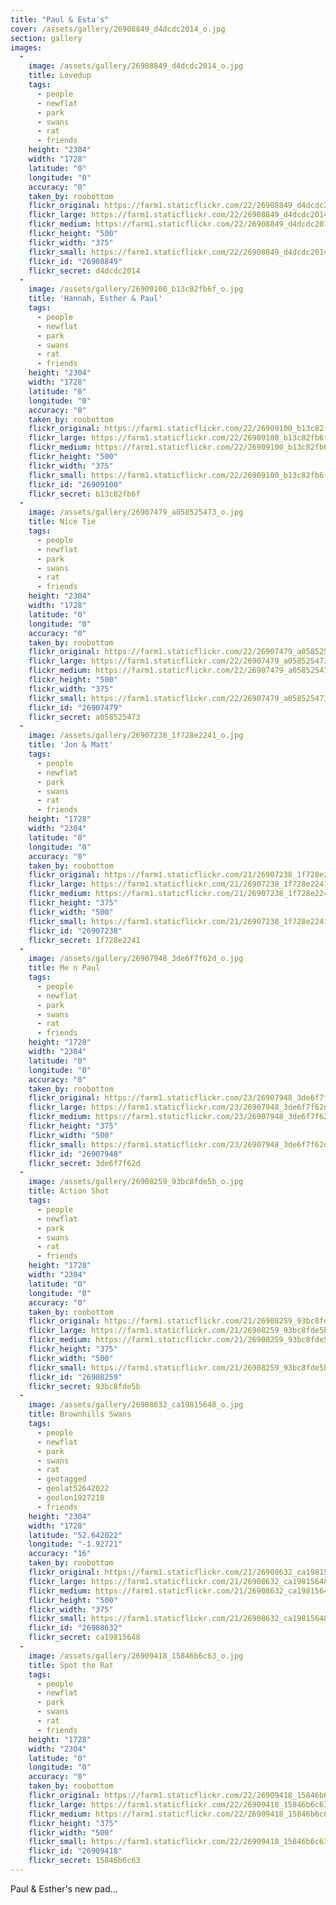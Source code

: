```yaml
---
title: "Paul & Esta's"
cover: /assets/gallery/26908849_d4dcdc2014_o.jpg
section: gallery
images:
  - 
    image: /assets/gallery/26908849_d4dcdc2014_o.jpg
    title: Lovedup
    tags:
      - people
      - newflat
      - park
      - swans
      - rat
      - friends
    height: "2304"
    width: "1728"
    latitude: "0"
    longitude: "0"
    accuracy: "0"
    taken_by: roobottom
    flickr_original: https://farm1.staticflickr.com/22/26908849_d4dcdc2014_o.jpg
    flickr_large: https://farm1.staticflickr.com/22/26908849_d4dcdc2014_b.jpg
    flickr_medium: https://farm1.staticflickr.com/22/26908849_d4dcdc2014.jpg
    flickr_height: "500"
    flickr_width: "375"
    flickr_small: https://farm1.staticflickr.com/22/26908849_d4dcdc2014_m.jpg
    flickr_id: "26908849"
    flickr_secret: d4dcdc2014
  - 
    image: /assets/gallery/26909100_b13c82fb6f_o.jpg
    title: 'Hannah, Esther & Paul'
    tags:
      - people
      - newflat
      - park
      - swans
      - rat
      - friends
    height: "2304"
    width: "1728"
    latitude: "0"
    longitude: "0"
    accuracy: "0"
    taken_by: roobottom
    flickr_original: https://farm1.staticflickr.com/22/26909100_b13c82fb6f_o.jpg
    flickr_large: https://farm1.staticflickr.com/22/26909100_b13c82fb6f_b.jpg
    flickr_medium: https://farm1.staticflickr.com/22/26909100_b13c82fb6f.jpg
    flickr_height: "500"
    flickr_width: "375"
    flickr_small: https://farm1.staticflickr.com/22/26909100_b13c82fb6f_m.jpg
    flickr_id: "26909100"
    flickr_secret: b13c82fb6f
  - 
    image: /assets/gallery/26907479_a058525473_o.jpg
    title: Nice Tie
    tags:
      - people
      - newflat
      - park
      - swans
      - rat
      - friends
    height: "2304"
    width: "1728"
    latitude: "0"
    longitude: "0"
    accuracy: "0"
    taken_by: roobottom
    flickr_original: https://farm1.staticflickr.com/22/26907479_a058525473_o.jpg
    flickr_large: https://farm1.staticflickr.com/22/26907479_a058525473_b.jpg
    flickr_medium: https://farm1.staticflickr.com/22/26907479_a058525473.jpg
    flickr_height: "500"
    flickr_width: "375"
    flickr_small: https://farm1.staticflickr.com/22/26907479_a058525473_m.jpg
    flickr_id: "26907479"
    flickr_secret: a058525473
  - 
    image: /assets/gallery/26907238_1f728e2241_o.jpg
    title: 'Jon & Matt'
    tags:
      - people
      - newflat
      - park
      - swans
      - rat
      - friends
    height: "1728"
    width: "2304"
    latitude: "0"
    longitude: "0"
    accuracy: "0"
    taken_by: roobottom
    flickr_original: https://farm1.staticflickr.com/21/26907238_1f728e2241_o.jpg
    flickr_large: https://farm1.staticflickr.com/21/26907238_1f728e2241_b.jpg
    flickr_medium: https://farm1.staticflickr.com/21/26907238_1f728e2241.jpg
    flickr_height: "375"
    flickr_width: "500"
    flickr_small: https://farm1.staticflickr.com/21/26907238_1f728e2241_m.jpg
    flickr_id: "26907238"
    flickr_secret: 1f728e2241
  - 
    image: /assets/gallery/26907948_3de6f7f62d_o.jpg
    title: Me n Paul
    tags:
      - people
      - newflat
      - park
      - swans
      - rat
      - friends
    height: "1728"
    width: "2304"
    latitude: "0"
    longitude: "0"
    accuracy: "0"
    taken_by: roobottom
    flickr_original: https://farm1.staticflickr.com/23/26907948_3de6f7f62d_o.jpg
    flickr_large: https://farm1.staticflickr.com/23/26907948_3de6f7f62d_b.jpg
    flickr_medium: https://farm1.staticflickr.com/23/26907948_3de6f7f62d.jpg
    flickr_height: "375"
    flickr_width: "500"
    flickr_small: https://farm1.staticflickr.com/23/26907948_3de6f7f62d_m.jpg
    flickr_id: "26907948"
    flickr_secret: 3de6f7f62d
  - 
    image: /assets/gallery/26908259_93bc8fde5b_o.jpg
    title: Action Shot
    tags:
      - people
      - newflat
      - park
      - swans
      - rat
      - friends
    height: "1728"
    width: "2304"
    latitude: "0"
    longitude: "0"
    accuracy: "0"
    taken_by: roobottom
    flickr_original: https://farm1.staticflickr.com/21/26908259_93bc8fde5b_o.jpg
    flickr_large: https://farm1.staticflickr.com/21/26908259_93bc8fde5b_b.jpg
    flickr_medium: https://farm1.staticflickr.com/21/26908259_93bc8fde5b.jpg
    flickr_height: "375"
    flickr_width: "500"
    flickr_small: https://farm1.staticflickr.com/21/26908259_93bc8fde5b_m.jpg
    flickr_id: "26908259"
    flickr_secret: 93bc8fde5b
  - 
    image: /assets/gallery/26908632_ca19815648_o.jpg
    title: Brownhills Swans
    tags:
      - people
      - newflat
      - park
      - swans
      - rat
      - geotagged
      - geolat52642022
      - geolon1927210
      - friends
    height: "2304"
    width: "1728"
    latitude: "52.642022"
    longitude: "-1.92721"
    accuracy: "16"
    taken_by: roobottom
    flickr_original: https://farm1.staticflickr.com/21/26908632_ca19815648_o.jpg
    flickr_large: https://farm1.staticflickr.com/21/26908632_ca19815648_b.jpg
    flickr_medium: https://farm1.staticflickr.com/21/26908632_ca19815648.jpg
    flickr_height: "500"
    flickr_width: "375"
    flickr_small: https://farm1.staticflickr.com/21/26908632_ca19815648_m.jpg
    flickr_id: "26908632"
    flickr_secret: ca19815648
  - 
    image: /assets/gallery/26909418_15846b6c63_o.jpg
    title: Spot the Rat
    tags:
      - people
      - newflat
      - park
      - swans
      - rat
      - friends
    height: "1728"
    width: "2304"
    latitude: "0"
    longitude: "0"
    accuracy: "0"
    taken_by: roobottom
    flickr_original: https://farm1.staticflickr.com/22/26909418_15846b6c63_o.jpg
    flickr_large: https://farm1.staticflickr.com/22/26909418_15846b6c63_b.jpg
    flickr_medium: https://farm1.staticflickr.com/22/26909418_15846b6c63.jpg
    flickr_height: "375"
    flickr_width: "500"
    flickr_small: https://farm1.staticflickr.com/22/26909418_15846b6c63_m.jpg
    flickr_id: "26909418"
    flickr_secret: 15846b6c63
---
```

Paul &amp; Esther's new pad...